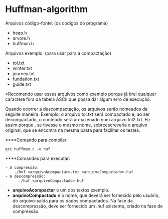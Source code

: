 # Huffman-algorithm

Arquivos código-fonte:  (os códigos do programa)

- heap.h
- arvore.h
- huffman.h

Arquivos exemplo: (para usar para a compactação)

- tol.txt
- winter.txt
- journey.txt
- fundation.txt
- guide.txt

*Recomendo usar esses arquivos como exemplo porque já tirei qualquer caractere fora da tabela ASCII que possa dar algum erro de execução.

Quando ocorrer a descompactação, os arquivos serão nomeados da seguite maneira. Exemplo:
o arquivo tol.txt será compactado e, ao ser decompactado, o conteúdo será armazenado num arquivo tol2.txt.
Fiz assim porque , se tivesse o mesmo nome, sobreescreveria o arquivo original, que se encontra na mesma pasta para facilitar os testes.

****Comando para compilar:

    gcc huffman.c -o huf


****Comandos para executar:

    - A compressão:
        ./huf <arquivoAcompactar>.txt <arquivoCompactado>.huf
    - A descompressão:
          ./huf <arquivoCompactado>.huf

  - **arquivoAcompactar** é um dos textos exemplo.
  - **arquivoCompactado** é o nome, que deverá ser fornecido pelo usuário, do arquivo-saída para os dados compactados. Na fase da descompressão, deve ser fornecido um <arquivo>.huf existente, criado na fase de compressão.
